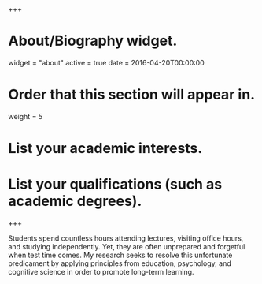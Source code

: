 +++
# About/Biography widget.
widget = "about"
active = true
date = 2016-04-20T00:00:00

# Order that this section will appear in.
weight = 5

# List your academic interests.


# List your qualifications (such as academic degrees).


+++

Students spend countless hours attending lectures, visiting office hours, and studying independently. Yet, they are often unprepared and forgetful when test time comes. My research seeks to resolve this unfortunate predicament by applying principles from education, psychology, and cognitive science in order to promote long-term learning.
